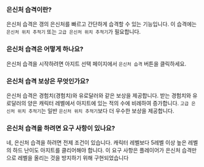 ### 은신처 습격이란?

은신처 습격은 갱의 은신처를 빠르고 간단하게 습격할 수 있는 기능입니다. 이 습격에는 `은신처 위치 추적기` 또는 `고급 은신처 위치 추적기`가 필요합니다.

### 은신처 습격은 어떻게 하나요?

은신처 습격을 시작하려면 아지트 선택 페이지에서 `은신처 습격` 버튼을 클릭하세요.

### 은신처 습격 보상은 무엇인가요?

은신처 습격은 경험치(경험치)와 유로달러와 같은 보상을 제공합니다. 받는 경험치와 유로달러의 양은 캐릭터 레벨에서 아지트에 있는 적의 수에 비례하여 증가합니다. `고급 은신처 위치 추적기`는 일반 `은신처 위치 추적기`보다 더 우수한 보상을 제공합니다.

### 은신처 습격을 하려면 요구 사항이 있나요?

네, 은신처 습격을 하려면 전제 조건이 있습니다. 캐릭터 레벨보다 5레벨 이상 높은 레벨의 하드 난이도 아지트를 클리어해야 합니다. 이 요구 사항은 플레이어가 은신처 습격만으로 레벨을 올리는 것을 방지하기 위해 구현되었습니다
